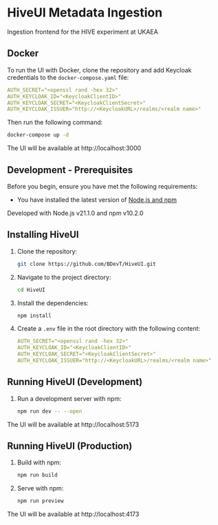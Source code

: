# HiveUI Metadata Ingestion

Ingestion frontend for the HIVE experiment at UKAEA

## Docker

To run the UI with Docker, clone the repository and add Keycloak credentials to the `docker-compose.yaml` file:

```yaml
AUTH_SECRET="<openssl rand -hex 32>"
AUTH_KEYCLOAK_ID="<KeycloakClientID>"
AUTH_KEYCLOAK_SECRET="<KeycloakClientSecret>"
AUTH_KEYCLOAK_ISSUER="http://<KeycloakURL>/realms/<realm name>"
```

Then run the following command:

```sh
docker-compose up -d
```

The UI will be available at http://localhost:3000

## Development - Prerequisites

Before you begin, ensure you have met the following requirements:

- You have installed the latest version of [Node.js and npm](https://nodejs.org/en/download/)

Developed with Node.js v21.1.0 and npm v10.2.0

## Installing HiveUI

1. Clone the repository:

   ```sh
   git clone https://github.com/BDevT/HiveUI.git
   ```

2. Navigate to the project directory:

   ```sh
   cd HiveUI
   ```

3. Install the dependencies:
   ```sh
   npm install
   ```

4. Create a `.env` file in the root directory with the following content:

   ```yaml
   AUTH_SECRET="<openssl rand -hex 32>"
   AUTH_KEYCLOAK_ID="<KeycloakClientID>"
   AUTH_KEYCLOAK_SECRET="<KeycloakClientSecret>"
   AUTH_KEYCLOAK_ISSUER="http://<KeycloakURL>/realms/<realm name>"
   ```

## Running HiveUI (Development)

1. Run a development server with npm:
   ```sh
   npm run dev -- --open
   ```

The UI will be available at http://localhost:5173

## Running HiveUI (Production)

1. Build with npm:
   ```sh
   npm run build
   ```
2. Serve with npm:
   ```sh
   npm run preview
   ```

The UI will be available at http://localhost:4173
